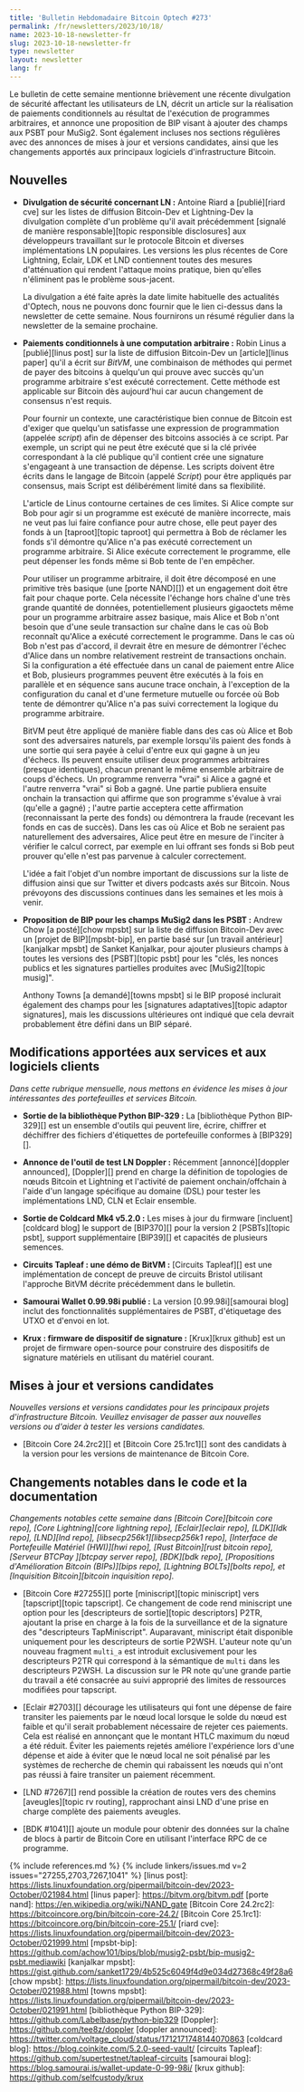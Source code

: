 ```yaml
---
title: 'Bulletin Hebdomadaire Bitcoin Optech #273'
permalink: /fr/newsletters/2023/10/18/
name: 2023-10-18-newsletter-fr
slug: 2023-10-18-newsletter-fr
type: newsletter
layout: newsletter
lang: fr
---
```

Le bulletin de cette semaine mentionne brièvement une récente divulgation de sécurité affectant les utilisateurs de LN, décrit un
article sur la réalisation de paiements conditionnels au résultat de l'exécution de programmes arbitraires, et annonce une proposition
de BIP visant à ajouter des champs aux PSBT pour MuSig2. Sont également incluses nos sections régulières avec
des annonces de mises à jour et versions candidates, ainsi que les changements apportés aux principaux logiciels
d'infrastructure Bitcoin.

## Nouvelles

- **Divulgation de sécurité concernant LN :** Antoine Riard a [publié][riard cve] sur les listes de diffusion Bitcoin-Dev et
  Lightning-Dev la divulgation complète d'un problème qu'il avait précédemment [signalé de manière responsable][topic responsible
  disclosures] aux développeurs travaillant sur le protocole Bitcoin et diverses implémentations LN populaires. Les versions les plus
  récentes de Core Lightning, Eclair, LDK et LND contiennent toutes des mesures d'atténuation qui rendent l'attaque moins pratique,
  bien qu'elles n'éliminent pas le problème sous-jacent.

    La divulgation a été faite après la date limite habituelle des actualités d'Optech, nous ne pouvons donc fournir que le lien
    ci-dessus dans la newsletter de cette semaine. Nous fournirons un résumé régulier dans la newsletter de la semaine prochaine.

- **Paiements conditionnels à une computation arbitraire :** Robin Linus a [publié][linus post] sur la liste de diffusion Bitcoin-Dev
  un [article][linus paper] qu'il a écrit sur _BitVM_, une combinaison de méthodes qui permet de payer des bitcoins à quelqu'un qui
  prouve avec succès qu'un programme arbitraire s'est exécuté correctement. Cette méthode est applicable sur Bitcoin dès aujourd'hui car
  aucun changement de consensus n'est requis.

    Pour fournir un contexte, une caractéristique bien connue de Bitcoin est d'exiger que quelqu'un satisfasse une expression de
    programmation (appelée _script_) afin de dépenser des bitcoins associés à ce script. Par exemple, un script qui ne peut être exécuté
    que si la clé privée correspondant à la clé publique qu'il contient crée une signature s'engageant à une transaction de
    dépense. Les scripts doivent être écrits dans le langage de Bitcoin (appelé _Script_) pour être appliqués par consensus, mais
    Script est délibérément limité dans sa flexibilité.

    L'article de Linus contourne certaines de ces limites. Si Alice compte sur Bob pour agir si un programme est exécuté de
    manière incorrecte, mais ne veut pas lui faire confiance pour autre chose, elle peut payer des fonds à un [taproot][topic
    taproot] qui permettra à Bob de réclamer les fonds s'il démontre qu'Alice n'a pas exécuté correctement un programme arbitraire.
    Si Alice exécute correctement le programme, elle peut dépenser les fonds même si Bob tente de l'en empêcher.

    Pour utiliser un programme arbitraire, il doit être décomposé en une primitive très basique (une [porte NAND][]) et un engagement
    doit être fait pour chaque porte. Cela nécessite l'échange hors chaîne d'une très grande quantité de données, potentiellement
    plusieurs gigaoctets même pour un programme arbitraire assez basique, mais Alice et Bob n'ont besoin que d'une seule transaction
    sur chaîne dans le cas où Bob reconnaît qu'Alice a exécuté correctement le programme. Dans le cas où Bob n'est pas d'accord,
    il devrait être en mesure de démontrer l'échec d'Alice dans un nombre relativement restreint de transactions onchain. Si la
    configuration a été effectuée dans un canal de paiement entre Alice et Bob, plusieurs programmes peuvent être exécutés à la fois
    en parallèle et en séquence sans aucune trace onchain, à l'exception de la configuration du canal et d'une fermeture mutuelle ou
    forcée où Bob tente de démontrer qu'Alice n'a pas suivi correctement la logique du programme arbitraire.

    BitVM peut être appliqué de manière fiable dans des cas où Alice et Bob sont des adversaires naturels, par exemple lorsqu'ils paient
    des fonds à une sortie qui sera payée à celui d'entre eux qui gagne à un jeu d'échecs. Ils peuvent ensuite utiliser deux programmes
    arbitraires (presque identiques), chacun prenant le même ensemble arbitraire de coups d'échecs. Un programme renverra "vrai" si Alice
    a gagné et l'autre renverra "vrai" si Bob a gagné. Une partie publiera ensuite onchain la transaction qui affirme que son programme
    s'évalue à vrai (qu'elle a gagné) ; l'autre partie acceptera cette affirmation (reconnaissant la perte des fonds) ou démontrera la
    fraude (recevant les fonds en cas de succès). Dans les cas où Alice et Bob ne seraient pas naturellement des adversaires, Alice peut
    être en mesure de l'inciter à vérifier le calcul correct, par exemple en lui offrant ses fonds si Bob peut prouver qu'elle n'est pas
    parvenue à calculer correctement.

    L'idée a fait l'objet d'un nombre important de discussions sur la liste de diffusion ainsi que sur Twitter et divers podcasts axés
    sur Bitcoin. Nous prévoyons des discussions continues dans les semaines et les mois à venir.

- **Proposition de BIP pour les champs MuSig2 dans les PSBT :** Andrew Chow [a posté][chow mpsbt] sur la liste de diffusion Bitcoin-Dev
  avec un [projet de BIP][mpsbt-bip], en partie basé sur [un travail antérieur][kanjalkar mpsbt] de Sanket Kanjalkar, pour ajouter
  plusieurs champs à toutes les versions des [PSBT][topic psbt] pour les "clés, les nonces publics et les signatures partielles
  produites avec [MuSig2][topic musig]".

    Anthony Towns [a demandé][towns mpsbt] si le BIP proposé inclurait également des champs pour les [signatures adaptatives][topic
    adaptor signatures], mais les discussions ultérieures ont indiqué que cela devrait probablement être défini dans un BIP séparé.

## Modifications apportées aux services et aux logiciels clients

*Dans cette rubrique mensuelle, nous mettons en évidence les mises à jour
intéressantes des portefeuilles et services Bitcoin.*

- **Sortie de la bibliothèque Python BIP-329 :**
  La [bibliothèque Python BIP-329][] est un ensemble d'outils qui peuvent lire, écrire, chiffrer et déchiffrer des fichiers d'étiquettes
  de portefeuille conformes à [BIP329][].

- **Annonce de l'outil de test LN Doppler :**
  Récemment [annoncé][doppler announced], [Doppler][] prend en charge la définition de topologies de nœuds Bitcoin et Lightning et
  l'activité de paiement onchain/offchain à l'aide d'un langage spécifique au domaine (DSL) pour tester les implémentations LND, CLN
  et Eclair ensemble.

- **Sortie de Coldcard Mk4 v5.2.0 :**
  Les mises à jour du firmware [incluent][coldcard blog] le support de [BIP370][] pour la version 2 [PSBTs][topic psbt], support
  supplémentaire [BIP39][] et capacités de plusieurs semences.

- **Circuits Tapleaf : une démo de BitVM :**
  [Circuits Tapleaf][] est une implémentation de concept de preuve de circuits Bristol
  utilisant l'approche BitVM décrite précédemment dans le bulletin.

- **Samourai Wallet 0.99.98i publié :**
  La version [0.99.98i][samourai blog] inclut des fonctionnalités supplémentaires de PSBT, d'étiquetage des UTXO
  et d'envoi en lot.

- **Krux : firmware de dispositif de signature :**
  [Krux][krux github] est un projet de firmware open-source pour construire des dispositifs de signature matériels
  en utilisant du matériel courant.

## Mises à jour et versions candidates

*Nouvelles versions et versions candidates pour les principaux projets
d'infrastructure Bitcoin. Veuillez envisager de passer aux nouvelles
versions ou d'aider à tester les versions candidates.*

- [Bitcoin Core 24.2rc2][] et [Bitcoin Core 25.1rc1][] sont des candidats à la version
  pour les versions de maintenance de Bitcoin Core.

## Changements notables dans le code et la documentation

*Changements notables cette semaine dans [Bitcoin Core][bitcoin core repo], [Core
Lightning][core lightning repo], [Eclair][eclair repo], [LDK][ldk repo],
[LND][lnd repo], [libsecp256k1][libsecp256k1 repo], [Interface de Portefeuille
Matériel (HWI)][hwi repo], [Rust Bitcoin][rust bitcoin repo], [Serveur BTCPay
][btcpay server repo], [BDK][bdk repo], [Propositions d'Amélioration Bitcoin (BIPs)][bips repo], [Lightning BOLTs][bolts repo], et
[Inquisition Bitcoin][bitcoin inquisition repo].*

- [Bitcoin Core #27255][] porte [miniscript][topic miniscript] vers [tapscript][topic tapscript]. Ce changement de code rend
  miniscript une option pour les [descripteurs de sortie][topic descriptors] P2TR, ajoutant la prise en charge à la fois
  de la surveillance et de la signature des "descripteurs TapMiniscript". Auparavant, miniscript était
  disponible uniquement pour les descripteurs de sortie P2WSH. L'auteur note qu'un nouveau
  fragment `multi_a` est introduit exclusivement pour les descripteurs P2TR qui
  correspond à la sémantique de `multi` dans les descripteurs P2WSH. La discussion sur le
  PR note qu'une grande partie du travail a été consacrée au suivi approprié des
  limites de ressources modifiées pour tapscript.

- [Eclair #2703][] décourage les utilisateurs qui font une dépense de faire transiter les paiements par
  le nœud local lorsque le solde du nœud est faible et qu'il serait probablement
  nécessaire de rejeter ces paiements. Cela est réalisé en annonçant que le montant HTLC maximum du nœud a été réduit.
  Éviter les paiements rejetés améliore l'expérience lors d'une dépense et aide à éviter
  que le nœud local ne soit pénalisé par les systèmes de recherche de chemin qui rabaissent
  les nœuds qui n'ont pas réussi à faire transiter un paiement récemment.

- [LND #7267][] rend possible la création de routes vers des
  chemins [aveugles][topic rv routing], rapprochant ainsi LND d'une prise en charge complète
  des paiements aveugles.

- [BDK #1041][] ajoute un module pour obtenir des données sur la chaîne de blocs à partir de Bitcoin Core en utilisant l'interface
  RPC de ce programme.

{% include references.md %}
{% include linkers/issues.md v=2 issues="27255,2703,7267,1041" %}
[linus post]: https://lists.linuxfoundation.org/pipermail/bitcoin-dev/2023-October/021984.html
[linus paper]: https://bitvm.org/bitvm.pdf
[porte nand]: https://en.wikipedia.org/wiki/NAND_gate
[Bitcoin Core 24.2rc2]: https://bitcoincore.org/bin/bitcoin-core-24.2/
[Bitcoin Core 25.1rc1]: https://bitcoincore.org/bin/bitcoin-core-25.1/
[riard cve]: https://lists.linuxfoundation.org/pipermail/bitcoin-dev/2023-October/021999.html
[mpsbt-bip]: https://github.com/achow101/bips/blob/musig2-psbt/bip-musig2-psbt.mediawiki
[kanjalkar mpsbt]: https://gist.github.com/sanket1729/4b525c6049f4d9e034d27368c49f28a6
[chow mpsbt]: https://lists.linuxfoundation.org/pipermail/bitcoin-dev/2023-October/021988.html
[towns mpsbt]: https://lists.linuxfoundation.org/pipermail/bitcoin-dev/2023-October/021991.html
[bibliothèque Python BIP-329]: https://github.com/Labelbase/python-bip329
[Doppler]: https://github.com/tee8z/doppler
[doppler announced]: https://twitter.com/voltage_cloud/status/1712171748144070863
[coldcard blog]: https://blog.coinkite.com/5.2.0-seed-vault/
[circuits Tapleaf]: https://github.com/supertestnet/tapleaf-circuits
[samourai blog]: https://blog.samourai.is/wallet-update-0-99-98i/
[krux github]: https://github.com/selfcustody/krux
